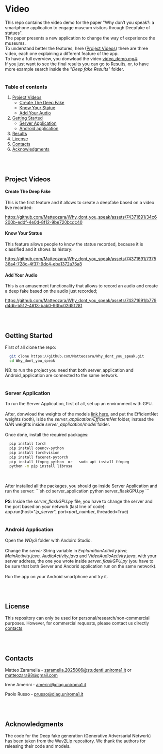 # Video
This repo contains the video demo for the paper "Why don’t you speak?: a smartphone application to engage
museum visitors through Deepfake of statues".
<br>
The paper presents a new application to change the way of experience the museums.
<br>
To understand better the features, here (<a href="#project-videos">Project Videos</a>) there are three video, each one explaining a different feature of the app.
<br>
To have a full overview, you donwload the video [video_demo.mp4](https://drive.google.com/file/d/1eKe5PnxXyIel1fs0ag8DvSHfpzSxyI3T/view?usp=sharing).
<br>
If you just want to see the final results you can go to <a href="#Results">Results</a>, or, to have more example search inside the <i>"Deep fake Results" </i> folder.
<br>
<br>
<!-- TABLE OF CONTENTS -->
  ### Table of contents
  <ol>
    <li>
      <a href="#project-videos">Project Videos</a>
      <ul>
        <li><a href="#create-the-deep-fake">Create The Deep Fake</a></li>
        <li><a href="#know-your-statue">Know Your Statue</a></li>
        <li><a href="#add-your-audio">Add Your Audio</a></li>
      </ul>
    </li>
    <li>
      <a href="#getting-started">Getting Started</a>
      <ul>
        <li><a href="#Server-Application">Server Application</a></li>
        <li><a href="#Android-Application">Android application</a></li>
      </ul>
    </li>
    <li><a href="#Results">Results</a></li>
    <li><a href="#License">License</a></li>
    <li><a href="#Contacts">Contacts</a></li>
    <li><a href="#Acknowledgments">Acknowledgments</a></li>
  </ol>
  
<br>
<br>

## Project Videos
#### Create The Deep Fake
This is the first feature and it allows to create a deepfake based on a video live recorded:

https://github.com/Matteozara/Why_dont_you_speak/assets/74371691/34c6200b-eddf-4e0d-8f12-9be720bcdc40


#### Know Your Statue

This feature allows people to know the statue recorded, because it is classified and it shows its history:

https://github.com/Matteozara/Why_dont_you_speak/assets/74371691/737536a4-728c-4f37-9dc4-eba1372a75a8


#### Add Your Audio

This is an amusement functionality that allows to record an audio and create a deep fake based on the audio just recorded;

https://github.com/Matteozara/Why_dont_you_speak/assets/74371691/b779d4db-b512-4613-bab0-93bc02d51281



<br>
<br>

## Getting Started

First of all clone the repo:
```sh
  git clone https://github.com/Matteozara/Why_dont_you_speak.git
  cd Why_dont_you_speak
  ```
NB: to run the project you need that both server_application and Android_application are connected to the same network.
<br>
<br>

### Server Application

To run the Server Application, first of all, set up an environment with GPU.
<br>
<br>
After, donwload the weights of the models [link here](https://drive.google.com/drive/folders/1EwbSPdOrXYlIqTS0SufuodawTS7eR-1P?usp=drive_link), and put the EfficientNet weights (both), iside the <i>server_application/EfficientNet</i> folder, instead the GAN weights inside <i>server_application/model</i> folder.
<br>
<br>
Once done, install the required packages:
```sh
  pip install torch
  pip install opencv-python
  pip install torchvision
  pip install facenet-pytorch
  pip install ffmpeg-python  or   sudo apt install ffmpeg
  python -m pip install librosa  
  ```
<br>
<br>
After installed all the packages, you should go inside Server Application and run the server:
```sh
  cd server_application
  python server_flaskGPU.py
  ```
<br>
<br>
<b>PS</b>: Inside the <i>server_flaskGPU.py</i> file, you have to change the server and the port based on your network (last line of code):
<br>
app.run(host="<i>ip_server</i>", port=<i>port_number</i>, threaded=True)
<br>
<br>

### Android Application
Open the <I>WDyS</i> folder with Andoird Studio. 
<br>
<br>
Change the <i>server</i> String variable in <i>ExplanationActivity.java, MainActivity.java, AudioActivity.java</i> and <i>VideoAudioActivity.java</i>, with your server address, the one you wrote inside <i>server_flaskGPU.py</i> (you have to be sure that both Server and Andorid application run on the same network).
<br>
<br>
Run the app on your Android smartphone and try it.
  
<br>
<br>

## License
This repository can only be used for personal/research/non-commercial purposes. However, for commercial requests, please contact us directly <a href="#Contacts">contacts</a>
  
<br>
<br>

## Contacts

Matteo Zaramella - zaramella.2025806@studenti.uniroma1.it or matteozara98@gmail.com

Irene Amerini - amerini@diag.uniroma1.it

Paolo Russo - prusso@diag.uniroma1.it
  
<br>
<br>

## Acknowledgments

The code for the Deep fake generation (Generative Adversarial Network) has been taken from the [Wav2Lip repository](https://github.com/Rudrabha/Wav2Lip). We thank the authors for releasing their code and models.
